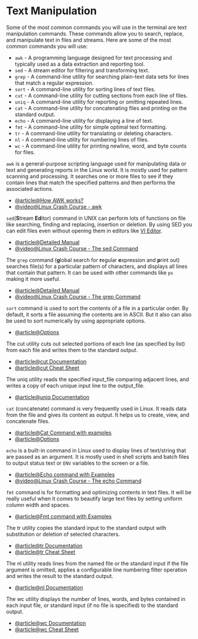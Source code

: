 # Text Manipulation

Some of the most common commands you will use in the terminal are text manipulation commands. These commands allow you to search, replace, and manipulate text in files and streams. Here are some of the most common commands you will use:

- `awk` - A programming language designed for text processing and typically used as a data extraction and reporting tool.
- `sed` - A stream editor for filtering and transforming text.
- `grep` - A command-line utility for searching plain-text data sets for lines that match a regular expression.
- `sort` - A command-line utility for sorting lines of text files.
- `cut` - A command-line utility for cutting sections from each line of files.
- `uniq` - A command-line utility for reporting or omitting repeated lines.
- `cat` - A command-line utility for concatenating files and printing on the standard output.
- `echo` - A command-line utility for displaying a line of text.
- `fmt` - A command-line utility for simple optimal text formatting.
- `tr` - A command-line utility for translating or deleting characters.
- `nl` - A command-line utility for numbering lines of files.
- `wc` - A command-line utility for printing newline, word, and byte counts for files.

`awk` is a general-purpose scripting language used for manipulating data or text and generating reports in the Linux world. It is mostly used for pattern scanning and processing. It searches one or more files to see if they contain lines that match the specified patterns and then performs the associated actions.

- [@article@How AWK works?](https://linuxize.com/post/awk-command/)
- [@video@Linux Crash Course - awk](https://www.youtube.com/watch?v=oPEnvuj9QrI)

`sed`(**S**tream **Ed**itor) command in UNIX can perform lots of functions on file like searching, finding and replacing, insertion or deletion. By using SED you can edit files even without opening them in editors like [VI Editor](https://www.redhat.com/sysadmin/introduction-vi-editor).

- [@article@Detailed Manual](https://www.gnu.org/software/sed/manual/sed.html)
- [@video@Linux Crash Course - The sed Command](https://www.youtube.com/watch?v=nXLnx8ncZyE&t=218s)

The `grep` command (**g**lobal search for **r**egular **e**xpression and **p**rint out) searches file(s) for a particular pattern of characters, and displays all lines that contain that pattern. It can be used with other commands like `ps` making it more useful.

- [@article@Detailed Manual](https://www.gnu.org/software/grep/manual/grep.html)
- [@video@Linux Crash Course - The grep Command](https://www.youtube.com/watch?v=Tc_jntovCM0)

`sort` command is used to sort the contents of a file in a particular order. By default, it sorts a file assuming the contents are in ASCII. But it also can also be used to sort numerically by using appropriate options.

- [@article@Options](https://en.wikipedia.org/wiki/Sort_(Unix))

The cut utility cuts out selected portions of each line (as specified by list) from each file and writes them to the standard output.

- [@article@cut Documentation](https://man7.org/linux/man-pages/man1/cut.1.html)
- [@article@cut Cheat Sheet](https://bencane.com/2012/10/22/cheat-sheet-cutting-text-with-cut/)

The uniq utility reads the specified input_file comparing adjacent lines, and writes a copy of each unique input line to the output_file.

- [@article@uniq Documentation](https://man7.org/linux/man-pages/man1/uniq.1.html)

`cat` (concatenate) command is very frequently used in Linux. It reads data from the file and gives its content as output. It helps us to create, view, and concatenate files.

- [@article@Cat Command with examples](https://www.tecmint.com/13-basic-cat-command-examples-in-linux/)
- [@article@Options](https://en.wikipedia.org/wiki/Cat_(Unix))

`echo` is a built-in command in Linux used to display lines of text/string that are passed as an argument. It is mostly used in shell scripts and batch files to output status text or `ENV` variables to the screen or a file.

- [@article@Echo command with Examples](https://www.tecmint.com/echo-command-in-linux/)
- [@video@Linux Crash Course - The echo Command](https://www.youtube.com/watch?v=S_ySzMHxMjw)

`fmt` command is for formatting and optimizing contents in text files. It will be really useful when it comes to beautify large text files by setting uniform column width and spaces.

- [@article@Fmt command with Examples](https://www.devopsroles.com/fmt-command-in-linux-with-example/)

The tr utility copies the standard input to the standard output with substitution or deletion of selected characters.

- [@article@tr Documentation](https://linuxcommand.org/lc3_man_pages/tr1.html)
- [@article@tr Cheat Sheet](https://linuxopsys.com/topics/tr-command-in-linux)

The nl utility reads lines from the named file or the standard input if the file argument is omitted, applies a configurable line numbering filter operation and writes the result to the standard output.

- [@article@nl Documentation](https://man7.org/linux/man-pages/man1/nl.1.html)

The wc utility displays the number of lines, words, and bytes contained in each input file, or standard input (if no file is specified) to the standard output.

- [@article@wc Documentation](https://linux.die.net/man/1/wc)
- [@article@wc Cheat Sheet](https://onecompiler.com/cheatsheets/wc)

